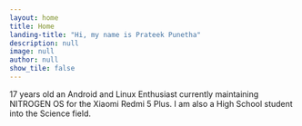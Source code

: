 ```yaml
---
layout: home
title: Home
landing-title: "Hi, my name is Prateek Punetha"
description: null
image: null
author: null
show_tile: false
---
```


17 years old an Android and Linux Enthusiast currently maintaining NITROGEN OS for the Xiaomi Redmi 5 Plus. I am also a High School student into the Science field.
